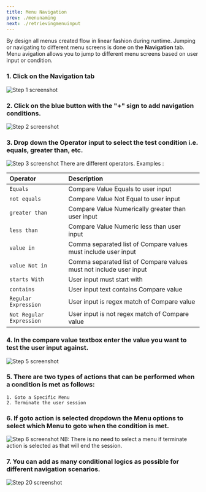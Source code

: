 ```yaml
---
title: Menu Navigation
prev: ./menunaming
next: ./retrievingmenuinput
---
```


By design all menus created flow in linear fashion during runtime. Jumping or navigating to different menu screens is done on the **Navigation** tab. Menu avigation allows you to jump to different menu screens based on user input or condition.


### 1. Click on the Navigation tab

![Step 1 screenshot](https://images.tango.us/workflows/99c99709-ad68-40cf-9d41-793a137ac5c4/steps/1831afbf-664d-4b99-a905-2d7bcca34208/ed99a21b-f49f-4e83-a935-ab27a7b05ac8.png?crop=focalpoint&fit=crop&fp-x=0.4277&fp-y=0.1613&fp-z=2.4132&w=1200&blend-align=bottom&blend-mode=normal&blend-x=800&blend64=aHR0cHM6Ly9pbWFnZXMudGFuZ28udXMvc3RhdGljL21hZGUtd2l0aC10YW5nby13YXRlcm1hcmsucG5n)

### 2. Click on the blue button with the "+" sign to add navigation conditions.

![Step 2 screenshot](https://images.tango.us/workflows/99c99709-ad68-40cf-9d41-793a137ac5c4/steps/36f28d2b-6aa0-4659-899f-8478a34a09c1/17236836-5046-46a8-8438-85df4fdb8bc9.png?crop=focalpoint&fit=crop&fp-x=0.5000&fp-y=0.5000&w=1200&blend-align=bottom&blend-mode=normal&blend-x=800&blend64=aHR0cHM6Ly9pbWFnZXMudGFuZ28udXMvc3RhdGljL21hZGUtd2l0aC10YW5nby13YXRlcm1hcmsucG5n)


### 3. Drop down the Operator input to select the test condition i.e. equals, greater than, etc. 
![Step 3 screenshot](https://images.tango.us/workflows/984c5286-c555-4cfc-a791-48a6ed3e40af/steps/1109034e-4ec3-4205-ab82-181078f8d3f7/deab7d14-454a-436b-94e5-2aea3f19901b.png?crop=focalpoint&fit=crop&fp-x=0.4563&fp-y=0.3106&fp-z=2.5133&w=1200)
There are different operators. Examples :

| Operator      | Description                                 |
| :--------     | :-------------------------------------------|
| `Equals`      | Compare Value Equals to user input                         |  
| `not equals`  | Compare Value Not Equal to user input                     |  
| `greater than`  | Compare Value Numerically greater than user input           |  
| `less than`     | Compare Value Numeric less than user input               |  
| `value in`      | Comma separated list of Compare values must include user input              |  
| `value Not in`  | Comma separated list of Compare values must not include user input        |  
| `starts With`   | User input must start with        |  
| `contains`   | User input text contains Compare value       |  
| `Regular Expression`   | User input is regex match of Compare value       | 
| `Not Regular Expression`   | User input is not regex match of Compare value       | 

### 4. In the compare value textbox enter the value you want to test the user input against.
![Step 5 screenshot](https://images.tango.us/workflows/037f8446-cf7f-466d-b234-b0b6eeefafa7/steps/17658bbe-bb27-4317-af8a-a084526c309c/2cb7b060-70e4-49e2-8e65-adc32cbb5c2d.png?crop=focalpoint&fit=crop&fp-x=0.5688&fp-y=0.3138&fp-z=2.5133&w=1200)

### 5. There are two types of actions that can be performed when a condition is met as follows:
    
    1. Goto a Specific Menu
    2. Terminate the user session

### 6. If goto action is selected dropdown the Menu options to select which Menu to goto when the condition is met.
![Step 6 screenshot](https://images.tango.us/workflows/037f8446-cf7f-466d-b234-b0b6eeefafa7/steps/1d677fd8-5c48-426b-8704-4e370dcc0ce3/9b38c252-d86b-40f7-86c9-c69839672876.png?crop=focalpoint&fit=crop&fp-x=0.8142&fp-y=0.3103&fp-z=2.9905&w=1200)
NB: There is no need to select a menu if terminate action is selected as that will end the session.

### 7. You can add as many conditional logics as possible for different navigation scenarios.
![Step 20 screenshot](https://images.tango.us/workflows/037f8446-cf7f-466d-b234-b0b6eeefafa7/steps/0ee88473-03bc-4f46-9884-813422326eab/39b0d31f-6226-489e-a89c-9ff5b3b97eed.png?crop=focalpoint&fit=crop&fp-x=0.6250&fp-y=0.4981&fp-z=1.1962&w=1200)

